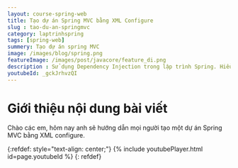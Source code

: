 ```yaml
---
layout: course-spring-web
title: Tạo dự án Spring MVC bằng XML Configure
slug : tao-du-an-springmvc
category: laptrinhspring
tags: [spring-web]
summery: Tạo dự án spring MVC 
image: /images/blog/spring.png
featureImage: /images/post/javacore/feature_di.png
description : Sử dụng Dependency Injection trong lập trình Spring. Hiểu được Dependency Injection là gì. Hướng dẫn sử dụng DI trong lập trình Spring.
youtubeId: _gckJrhvzQI
---
```


# **Giới thiệu nội dung bài viết**

Chào các em, hôm nay anh sẽ hướng dẫn mọi người tạo một dự án Spring MVC bằng XML configure.


{:refdef: style="text-align: center;"}
{% include youtubePlayer.html id=page.youtubeId %}
{: refdef}

